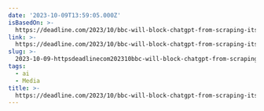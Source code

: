 ```yaml
---
date: '2023-10-09T13:59:05.000Z'
isBasedOn: >-
  https://deadline.com/2023/10/bbc-will-block-chatgpt-from-scraping-its-content-1235566868/
link: >-
  https://deadline.com/2023/10/bbc-will-block-chatgpt-from-scraping-its-content-1235566868/
slug: >-
  2023-10-09-httpsdeadlinecom202310bbc-will-block-chatgpt-from-scraping-its-content-1235566868
tags:
  - ai
  - Media
title: >-
  https://deadline.com/2023/10/bbc-will-block-chatgpt-from-scraping-its-content-1235566868/
---
```


